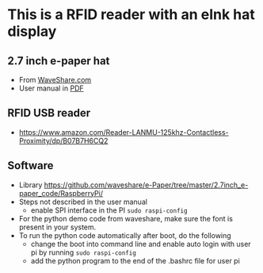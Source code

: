 # This is a RFID reader with an eInk hat display

## 2.7 inch e-paper hat
* From [WaveShare.com](https://www.waveshare.com/2.7inch-e-Paper-HAT.htm)
* User manual in [PDF](https://www.waveshare.com/w/upload/3/31/2.7inch_e-paper_hat_user_manual_en.pdf)

## RFID USB reader 
* https://www.amazon.com/Reader-LANMU-125khz-Contactless-Proximity/dp/B07B7H6CQ2

## Software
* Library https://github.com/waveshare/e-Paper/tree/master/2.7inch_e-paper_code/RaspberryPi/
* Steps not described in the user manual
	* enable SPI interface in the PI ```sudo raspi-config```
* For the python demo code from waveshare, make sure the font is present in your system. 
* To run the python code automatically after boot, do the following
  * change the boot into command line and enable auto login with user pi by running ```sudo raspi-config```  
  * add the python program to the end of the .bashrc file for user pi



